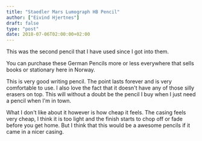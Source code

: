 ```yaml
---
title: "Staedler Mars Lumograph HB Pencil"
author: ["Eivind Hjertnes"]
draft: false
type: "post"
date: 2018-07-06T02:00:00+02:00
---
```


This was the second pencil that I have used since I got into them.

You can purchase these German Pencils more or less everywhere that sells
books or stationary here in Norway.

This is very good writing pencil. The point lasts forever and is very
comfortable to use. I also love the fact that it doesn't have any of
those silly erasers on top. This will without a doubt be the pencil I
buy when I just need a pencil when I'm in town.

What I don't like about it however is how cheap it feels. The casing
feels very cheap, I think it is too light and the finish starts to chop
off or fade before you get home. But I think that this would be a
awesome pencils if it came in a nicer casing.
